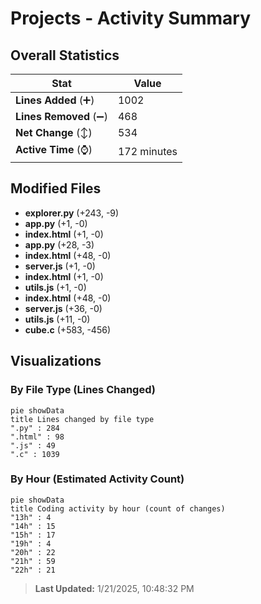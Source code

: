# Projects - Activity Summary 

## Overall Statistics

| Stat                   | Value                                                             |
| ---------------------- | ----------------------------------------------------------------- |
| **Lines Added** (➕)   | 1002                                          |
| **Lines Removed** (➖) | 468                                        |
| **Net Change** (↕)    | 534                |
| **Active Time** (⌚)   | 172 minutes |


## Modified Files
- **explorer.py** (+243, -9)
- **app.py** (+1, -0)
- **index.html** (+1, -0)
- **app.py** (+28, -3)
- **index.html** (+48, -0)
- **server.js** (+1, -0)
- **index.html** (+1, -0)
- **utils.js** (+1, -0)
- **index.html** (+48, -0)
- **server.js** (+36, -0)
- **utils.js** (+11, -0)
- **cube.c** (+583, -456)

## Visualizations

### By File Type (Lines Changed)

```mermaid
pie showData
title Lines changed by file type
".py" : 284
".html" : 98
".js" : 49
".c" : 1039
```

### By Hour (Estimated Activity Count)

```mermaid
pie showData
title Coding activity by hour (count of changes)
"13h" : 4
"14h" : 15
"15h" : 17
"19h" : 4
"20h" : 22
"21h" : 59
"22h" : 21
```


> **Last Updated:** 1/21/2025, 10:48:32 PM